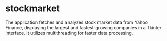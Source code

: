 # stockmarket
The application fetches and analyzes stock market data from Yahoo Finance, displaying the largest and fastest-growing companies in a Tkinter interface. It utilizes multithreading for faster data processing.
